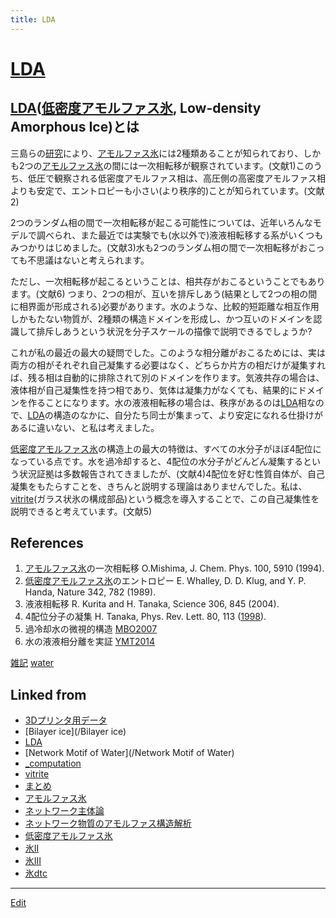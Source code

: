 ```yaml
---
title: LDA
---
```

# [LDA](/LDA)

## [LDA](/LDA)([低密度アモルファス氷](/低密度アモルファス氷), Low-density Amorphous Ice)とは

三島らの[研究](/研究)により、[アモルファス氷](/アモルファス氷)には2種類あることが知られており、しかも2つの[アモルファス氷](/アモルファス氷)の間には一次相転移が観察されています。(文献1)このうち、低圧で観察される低密度アモルファス相は、高圧側の高密度アモルファス相よりも安定で、エントロピーも小さい(より秩序的)ことが知られています。(文献2)

2つのランダム相の間で一次相転移が起こる可能性については、近年いろんなモデルで調べられ、また最近では実験でも(水以外で)液液相転移する系がいくつもみつかりはじめました。(文献3)水も2つのランダム相の間で一次相転移がおこっても不思議はないと考えられます。

ただし、一次相転移が起こるということは、相共存がおこるということでもあります。(文献6) つまり、2つの相が、互いを排斥しあう(結果として2つの相の間に相界面が形成される)必要があります。水のような、比較的短距離な相互作用しかもたない物質が、2種類の構造ドメインを形成し、かつ互いのドメインを認識して排斥しあうという状況を分子スケールの描像で説明できるでしょうか? 

これが私の最近の最大の疑問でした。このような相分離がおこるためには、実は両方の相がそれぞれ自己凝集する必要はなく、どちらか片方の相だけが凝集すれば、残る相は自動的に排除されて別のドメインを作ります。気液共存の場合は、液体相が自己凝集性を持つ相であり、気体は凝集力がなくても、結果的にドメインを作ることになります。水の液液相転移の場合は、秩序があるのは[LDA](/LDA)相なので、[LDA](/LDA)の構造のなかに、自分たち同士が集まって、より安定になれる仕掛けがあるに違いない、と私は考えました。

[低密度アモルファス氷](/低密度アモルファス氷)の構造上の最大の特徴は、すべての水分子がほぼ4配位になっている点です。水を過冷却すると、4配位の水分子がどんどん凝集するという状況証拠は多数報告されてきましたが、(文献4)4配位を好む性質自体が、自己凝集をもたらすことを、きちんと説明する理論はありませんでした。私は、[vitrite](/vitrite)(ガラス状氷の構成部品)という概念を導入することで、この自己凝集性を説明できると考えています。(文献5)

## References


1. [アモルファス氷](/アモルファス氷)の一次相転移 O.Mishima, J. Chem. Phys. 100, 5910 (1994).
2. [低密度アモルファス氷](/低密度アモルファス氷)のエントロピー E. Whalley, D. D. Klug, and  Y. P. Handa, Nature 342, 782 (1989).
3. 液液相転移 R. Kurita and H. Tanaka, Science 306, 845 (2004).
4. 4配位分子の凝集 H. Tanaka, Phys. Rev. Lett. 80, 113 ([1998](/1998)).
5. 過冷却水の微視的構造 [MBO2007](/MBO2007)
6. 水の液液相分離を実証 [YMT2014](/YMT2014)



[雑記](/雑記) [water](/water)





## Linked from

* [3Dプリンタ用データ](/3Dプリンタ用データ)
* [Bilayer ice](/Bilayer ice)
* [LDA](/LDA)
* [Network Motif of Water](/Network Motif of Water)
* [_computation](/_computation)
* [vitrite](/vitrite)
* [まとめ](/まとめ)
* [アモルファス氷](/アモルファス氷)
* [ネットワーク主体論](/ネットワーク主体論)
* [ネットワーク物質のアモルファス構造解析](/ネットワーク物質のアモルファス構造解析)
* [低密度アモルファス氷](/低密度アモルファス氷)
* [氷II](/氷II)
* [氷III](/氷III)
* [氷dtc](/氷dtc)


----

[Edit](https://github.com/vitroid/vitroid.github.io/edit/master/MD/LDA.md)

